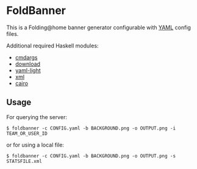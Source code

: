 # FoldBanner #

This is a Folding@home banner generator configurable with
[YAML](http://www.yaml.org/) config files.

Additional required Haskell modules:
* [cmdargs](http://hackage.haskell.org/package/cmdargs)
* [download](http://hackage.haskell.org/package/download)
* [yaml-light](http://hackage.haskell.org/package/yaml-light)
* [xml](http://hackage.haskell.org/package/xml)
* [cairo](http://hackage.haskell.org/package/cairo)

## Usage ##
For querying the server:

    $ foldbanner -c CONFIG.yaml -b BACKGROUND.png -o OUTPUT.png -i TEAM_OR_USER_ID

or for using a local file:

    $ foldbanner -c CONFIG.yaml -b BACKGROUND.png -o OUTPUT.png -s STATSFILE.xml
